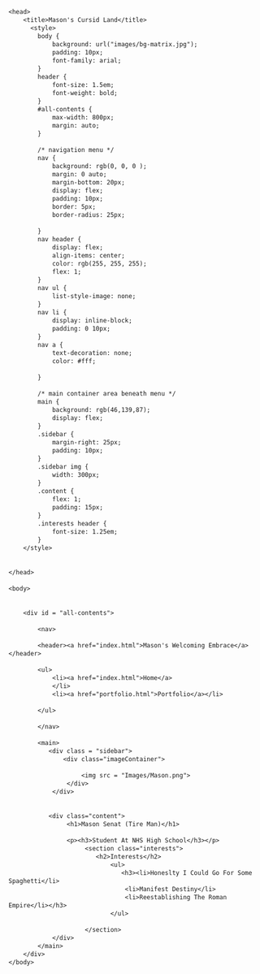 
<!DOCTYPE html>

<html>
    
    <head>
        <title>Mason's Cursid Land</title>
          <style>
            body {
                background: url("images/bg-matrix.jpg");
                padding: 10px;
                font-family: arial;
            }
            header {
                font-size: 1.5em;
                font-weight: bold;
            }
            #all-contents {
                max-width: 800px;
                margin: auto;
            }
    
            /* navigation menu */
            nav {
                background: rgb(0, 0, 0 );
                margin: 0 auto;
                margin-bottom: 20px;
                display: flex;
                padding: 10px;
                border: 5px;
                border-radius: 25px;
                
            }
            nav header {
                display: flex;
                align-items: center;
                color: rgb(255, 255, 255);
                flex: 1;
            }
            nav ul {
                list-style-image: none;
            }
            nav li {
                display: inline-block;
                padding: 0 10px;
            }
            nav a {
                text-decoration: none;
                color: #fff;
                
            }
    
            /* main container area beneath menu */
            main {
                background: rgb(46,139,87);
                display: flex;
            }
            .sidebar {
                margin-right: 25px;
                padding: 10px;
            }
            .sidebar img {
                width: 300px;
            }
            .content {
                flex: 1;
                padding: 15px;
            }
            .interests header {
                font-size: 1.25em;
            }
        </style>
        
        
    </head>
    
    <body>
        
        
        <div id = "all-contents">
            
            <nav>
            
            <header><a href="index.html">Mason's Welcoming Embrace</a></header>
            
            <ul>
                <li><a href="index.html">Home</a>
                </li>
                <li><a href="portfolio.html">Portfolio</a></li>
              
            </ul>
            
            </nav>
            
            <main>
               <div class = "sidebar"> 
                   <div class="imageContainer">
                   
                        <img src = "Images/Mason.png">
                    </div>
                </div>
 
                
               <div class="content">
                    <h1>Mason Senat (Tire Man)</h1>
                        
                    <p><h3>Student At NHS High School</h3></p>
                         <section class="interests">
                            <h2>Interests</h2>
                                <ul>
                                   <h3><li>Honeslty I Could Go For Some Spaghetti</li>
                                    <li>Manifest Destiny</li>
                                    <li>Reestablishing The Roman Empire</li></h3>
                                </ul>
                               
                         </section>
                </div>
            </main>
        </div>
    </body>
</html> 
               

